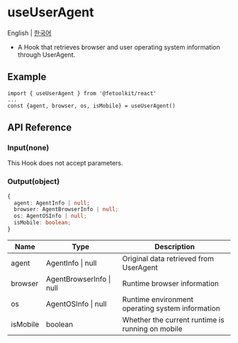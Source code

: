 # useUserAgent

English | [한국어](./useUserAgent_kr.md)

- A Hook that retrieves browser and user operating system information through UserAgent.

## Example

```tsx
import { useUserAgent } from '@fetoolkit/react'
...
const {agent, browser, os, isMobile} = useUserAgent()
```

## API Reference

### Input(none)

This Hook does not accept parameters.

### Output(object)

```typescript
{
  agent: AgentInfo | null;
  browser: AgentBrowserInfo | null;
  os: AgentOSInfo | null;
  isMobile: boolean;
}
```

| Name     | Type                     | Description                                      |
| -------- | ------------------------ | ------------------------------------------------ |
| agent    | AgentInfo \| null        | Original data retrieved from UserAgent           |
| browser  | AgentBrowserInfo \| null | Runtime browser information                      |
| os       | AgentOSInfo \| null      | Runtime environment operating system information |
| isMobile | boolean                  | Whether the current runtime is running on mobile |
